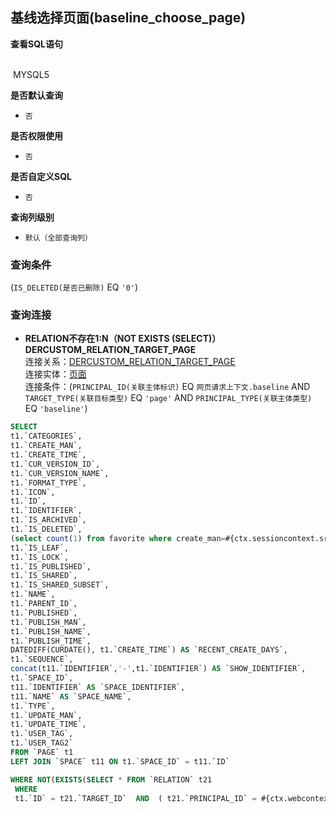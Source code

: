 ## 基线选择页面(baseline_choose_page) <!-- {docsify-ignore-all} -->



<p class="panel-title"><b>查看SQL语句</b></p>
<br>

<el-row>
&nbsp;<el-tag @click="MYSQL5 = true">MYSQL5</el-tag>
</el-row>

<br>
<p class="panel-title"><b>是否默认查询</b></p>

* `否`

<p class="panel-title"><b>是否权限使用</b></p>

* `否`

<p class="panel-title"><b>是否自定义SQL</b></p>

* `否`

<p class="panel-title"><b>查询列级别</b></p>

* `默认（全部查询列）`



### 查询条件

(`IS_DELETED(是否已删除)` EQ `'0'`)



### 查询连接
* **RELATION不存在1:N（NOT EXISTS (SELECT)）DERCUSTOM_RELATION_TARGET_PAGE**<br>
连接关系：[DERCUSTOM_RELATION_TARGET_PAGE](der/DERCUSTOM_RELATION_TARGET_PAGE)<br>
连接实体：[页面](module/Wiki/article_page)<br>
连接条件：(`PRINCIPAL_ID(关联主体标识)` EQ `网页请求上下文.baseline` AND `TARGET_TYPE(关联目标类型)` EQ `'page'` AND `PRINCIPAL_TYPE(关联主体类型)` EQ `'baseline'`)<br>




<el-dialog v-model="MYSQL5" title="MYSQL5">

```sql
SELECT
t1.`CATEGORIES`,
t1.`CREATE_MAN`,
t1.`CREATE_TIME`,
t1.`CUR_VERSION_ID`,
t1.`CUR_VERSION_NAME`,
t1.`FORMAT_TYPE`,
t1.`ICON`,
t1.`ID`,
t1.`IDENTIFIER`,
t1.`IS_ARCHIVED`,
t1.`IS_DELETED`,
(select count(1) from favorite where create_man=#{ctx.sessioncontext.srfpersonid} and OWNER_ID=t1.`ID` ) AS `IS_FAVORITE`,
t1.`IS_LEAF`,
t1.`IS_LOCK`,
t1.`IS_PUBLISHED`,
t1.`IS_SHARED`,
t1.`IS_SHARED_SUBSET`,
t1.`NAME`,
t1.`PARENT_ID`,
t1.`PUBLISHED`,
t1.`PUBLISH_MAN`,
t1.`PUBLISH_NAME`,
t1.`PUBLISH_TIME`,
DATEDIFF(CURDATE(), t1.`CREATE_TIME`) AS `RECENT_CREATE_DAYS`,
t1.`SEQUENCE`,
concat(t11.`IDENTIFIER`,'-',t1.`IDENTIFIER`) AS `SHOW_IDENTIFIER`,
t1.`SPACE_ID`,
t11.`IDENTIFIER` AS `SPACE_IDENTIFIER`,
t11.`NAME` AS `SPACE_NAME`,
t1.`TYPE`,
t1.`UPDATE_MAN`,
t1.`UPDATE_TIME`,
t1.`USER_TAG`,
t1.`USER_TAG2`
FROM `PAGE` t1 
LEFT JOIN `SPACE` t11 ON t1.`SPACE_ID` = t11.`ID` 

WHERE NOT(EXISTS(SELECT * FROM `RELATION` t21 
 WHERE 
 t1.`ID` = t21.`TARGET_ID`  AND  ( t21.`PRINCIPAL_ID` = #{ctx.webcontext.baseline}  AND  t21.`TARGET_TYPE` = 'page'  AND  t21.`PRINCIPAL_TYPE` = 'baseline' ) )) AND ( t1.`IS_DELETED` = 0 )
```

</el-dialog>

<script>
 const { createApp } = Vue
  createApp({
    data() {
      return {
                MYSQL5 : false
        
      }
    },
    methods: {
    }
  }).use(ElementPlus).mount('#app')
</script>